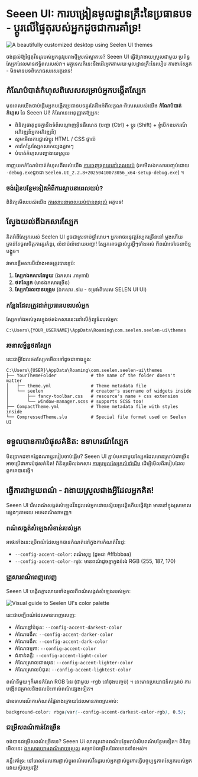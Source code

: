 # Seeen UI: ការបង្រៀនមូលដ្ឋានគ្រឹះនៃប្រធានបទ - ប្តូរលើផ្ទៃតុរបស់អ្នកដូចជាការគាំទ្រ!

![A beautifully customized desktop using Seelen UI themes](https://raw.githubusercontent.com/Seelen-Inc/sl-blogs/refs/heads/master/blog/seelen-ui-theme-tutorial/image.png)

ចង់ផ្តល់ឱ្យផ្ទៃតុវីនដូរបស់អ្នកនូវរូបរាងថ្មីស្រស់ស្អាតទេ? Seeen UI ធ្វើឱ្យវាងាយស្រួលជាមួយ
ប្រព័ន្ធស្បែកដែលមានឥទ្ធិពលរបស់វា។ មគ្គុទេសក៍នេះនឹងដើរអ្នកតាមរយៈមូលដ្ឋានគ្រឹះនៃរបៀប ការងារស្បែក -
មិនមានបទពិសោធសរសេរកូដទេ!

## កំណែបំបាត់កំហុសពិសេសសម្រាប់អ្នកបង្កើតស្បែក

មុនពេលយើងចាប់ផ្តើមអ្នកបង្កើតប្រធានបទគួរតែដឹងអំពីលក្ខណៈពិសេសរបស់យើង **កំណែបំបាត់កំហុស** នៃ Seeen UI!
កំណែនេះអនុញ្ញាតឱ្យអ្នក:

- ពិនិត្យធាតុដូចគ្នានឹងទំព័របណ្តាញអ៊ីនធឺណេត (បញ្ជា (Ctrl) + ប្ដូរ (Shift) + ខ្ញុំបើកឧបករណ៍អភិវឌ្ឍន៍អ្នកអភិវឌ្ឍន៍)
- សូមមើលការផ្លាស់ប្តូរ HTML / CSS ផ្ទាល់
- ការកែប្រែស្បែកសាកល្បងភ្លាមៗ
- បំបាត់កំហុសបញ្ហាងាយស្រួល

ទាញយកកំណែបំបាត់កំហុសពីរបស់យើង
[ការចេញផ្សាយនៅពេលយប់](https://seelen.io/apps/seelen-ui/releases/nightly)
(រកមើលឯកសារបញ្ចប់ដោយ `-debug.exe`ដូចជា
`Seelen.UI_2.2.8+20250410073056_x64-setup-debug.exe`) ។

### ចង់រៀនបន្ថែមទៀតអំពីការស្ថាបនាពេលយប់?

ពិនិត្យមើលរបស់យើង [ការស្ថាបនាពេលយប់បានពន្យល់](https://seelen.io/blog/seelen-ui-nightly)
អត្ថបទ!

## ស្វែងយល់ពីឯកសារស្បែក

គិតអំពីស្បែករបស់ Seelen UI ដូចជាស្រទាប់ថ្នាំលាប។ អ្នកអាចអនុវត្តស្បែកច្រើននៅ
ម្តងហើយគ្រាន់តែចូលចិត្តការគូរគំនូរ, លំដាប់លំដោយបញ្ហា! ស្បែកអាចផ្លាស់ប្តូរអ្វីៗទាំងអស់ ពីពណ៌ទៅរចនាប័ទ្មបង្អួច។

វាមានខ្លឹមសារបីយ៉ាងអាចត្រូវបានខ្ចប់:

1. **ស្បែកឯកសារតែមួយ** (ឯកសារ .myml)
2. **ថតស្បែក** (មានឯកសារច្រើន)
3. **ស្បែកដែលបានបង្រួម** (ឯកសារ .slu - ទម្រង់ពិសេស SELEN UI UI)

### កន្លែងដែលត្រូវដាក់ប្រធានបទរបស់អ្នក

ស្បែកទាំងអស់ចូលក្នុងថតឯកសារនេះនៅលើកុំព្យូទ័ររបស់អ្នក:

```text
C:\Users\{YOUR_USERNAME}\AppData\Roaming\com.seelen.seelen-ui\themes
```

### រចនាសម្ព័ន្ធថតស្បែក

នេះជាអ្វីដែលថតស្បែកមើលទៅដូចជាខាងក្នុង:

```text
C:\Users\{USER}\AppData\Roaming\com.seelen.seelen-ui\themes
├── YourThemeFolder             # the name of the folder doesn't matter
│   ├── theme.yml               # Theme metadata file
│   └── seelen                  # creator's username of widgets inside
│       ├── fancy-toolbar.css   # resource's name + css extension
│       └── window-manager.scss # supports SCSS too!
├── CompactTheme.yml            # Theme metadata file with styles inside
└── CompressedTheme.slu         # Special file format used on Seelen UI
```

## ទទួលបានការបំផុសគំនិត: ឧទាហរណ៍ស្បែក

មិនប្រាកដថាកន្លែងណាឬរបៀបចាប់ផ្តើម? Seeen UI ភ្ជាប់មកជាមួយស្បែកដែលមានស្រាប់ជាច្រើន
អាចប្រើជាការបំផុសគំនិត! ពិនិត្យមើលឯកសារ
[ការប្រមូលស្បែកលំនាំដើម](https://github.com/eythaann/Seelen-UI/tree/master/static/themes)
ដើម្បីមើលពីរបៀបដែលពួកគេបានធ្វើ។

## ធ្វើការជាមួយពណ៌ - វាងាយស្រួលជាងអ្វីដែលអ្នកគិត!

Seeen UI រើសពណ៌សង្កត់សំឡេងវីនដូរបស់អ្នកដោយស្វ័យប្រវត្តិហើយធ្វើឱ្យវា
មាននៅក្នុងស្រមោលផ្សេងៗតាមរយៈអថេរពណ៌សាមញ្ញ។

### ពណ៌សង្កត់សំឡេងសំខាន់របស់អ្នក

អថេរទាំងនេះប្រើពណ៌ដែលអ្នកបានកំណត់នៅក្នុងការកំណត់វីនដូ:

- `--config-accent-color`: ពណ៌សុទ្ធ (ដូចជា #ffbbbaa)
- `--config-accent-color-rgb`: មានពណ៌ដូចគ្នាក្នុងទំរង់ RGB (255, 187, 170)

### គ្រួសារពណ៌ពេញលេញ

Seeen UI បង្កើតក្ដារលាយទាំងមូលពីពណ៌សង្កត់សំឡេងរបស់អ្នក:

![Visual guide to Seelen UI's color palette](https://raw.githubusercontent.com/Seelen-Inc/sl-blogs/refs/heads/master/blog/seelen-ui-theme-tutorial/colors.png)

នេះជាបញ្ជីពណ៌ដែលមានពេញលេញ:

- កំណែខ្មៅបំផុត: `--config-accent-darkest-color`
- កំណែងងឹត: `--config-accent-darker-color`
- កំណែងងឹត: `--config-accent-dark-color`
- កំណែធម្មតា: `--config-accent-color`
- ជំនាន់ពន្លឺ: `--config-accent-light-color`
- កំណែស្រាលជាងមុន: `--config-accent-lighter-color`
- កំណែស្រាលបំផុត: `--config-accent-lightest-color`

ពណ៌នីមួយៗក៏មានកំណែ RGB ដែរ (ជាមួយ -rgb នៅចុងបញ្ចប់) ។ នេះមានប្រយោជន៍សម្រាប់
ការបង្កើតជម្រាលនិងផលប៉ះពាល់ពណ៌ផ្សេងទៀត។

ជាឧទាហរណ៍ការកំណត់ផ្ទៃខាងក្រោយដែលមានភាពស្រអាប់:

```css
background-color: rbga(var(--config-accent-darkest-color-rgb), 0.5);
```

### ជម្រើសពណ៌កាន់តែច្រើន

ចង់បានជម្រើសពណ៌ច្រើនទេ? Seeen Ui លាតត្រដាងពណ៌បន្ថែមរាប់សិបពណ៌បន្ថែមទៀត។ ពិនិត្យមើលនេះ
[ឯកសារយោងពណ៌ងាយស្រួល](https://gist.github.com/eythaann/cd9a3cda0206ce23a17f5ea00ec2ba06)
សម្រាប់ជម្រើសដែលមានទាំងអស់។

គន្លឹះគាំទ្រ: នៅពេលដែលការផ្លាស់ប្តូរពណ៌របស់វីនដូរបស់អ្នកផ្លាស់ប្តូរការធ្វើបច្ចុប្បន្នភាពស្បែករបស់អ្នក ដោយស្វ័យប្រវត្តិ!
